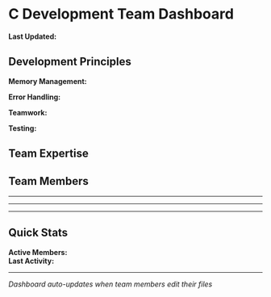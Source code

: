 # C Development Team Dashboard
**Last Updated:** <!-- xmd:exec date '+%Y-%m-%d %H:%M:%S' -->

## Development Principles

**Memory Management:** <!-- xmd:import ../.xmd/core/principle/memory_management.md -->

**Error Handling:** <!-- xmd:import ../.xmd/core/principle/error_handling.md -->

**Teamwork:** <!-- xmd:import ../.xmd/core/principle/teamwork.md -->

**Testing:** <!-- xmd:import ../.xmd/core/principle/test_driven.md -->

## Team Expertise
<!-- xmd:import ../.xmd/core/experty/c.md -->

## Team Members

<!-- xmd:import update/backend.md -->
---
<!-- xmd:import update/frontend.md -->
---
<!-- xmd:import update/tester.md -->
---
<!-- xmd:import update/coordinator.md -->

## Quick Stats
**Active Members:** <!-- xmd:exec ls update/*.md | wc -l | tr -d ' ' -->  
**Last Activity:** <!-- xmd:exec stat -c %y update/*.md | sort -r | head -1 | cut -d' ' -f1,2 -->

---
*Dashboard auto-updates when team members edit their files*